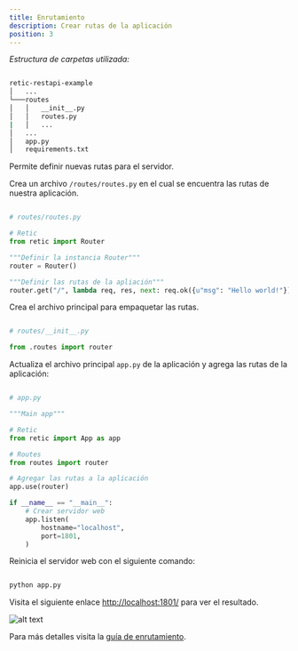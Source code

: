 ```yaml
---
title: Enrutamiento
description: Crear rutas de la aplicación
position: 3
---
```


_Estructura de carpetas utilizada:_

```bash

retic-restapi-example
│   ...
└───routes
│   │   __init__.py
│   │   routes.py
|   │   ...
│   ...
│   app.py
│   requirements.txt

```

Permite definir nuevas rutas para el servidor.

Crea un archivo `/routes/routes.py` en el cual se encuentra las rutas de nuestra aplicación.

```python

# routes/routes.py

# Retic
from retic import Router

"""Definir la instancia Router"""
router = Router()

"""Definir las rutas de la apliación"""
router.get("/", lambda req, res, next: req.ok({u"msg": "Hello world!"}))

```

Crea el archivo principal para empaquetar las rutas.

```python

# routes/__init__.py

from .routes import router

```

Actualiza el archivo principal `app.py` de la aplicación y agrega las rutas de la aplicación:

```python

# app.py

"""Main app"""

# Retic
from retic import App as app

# Routes
from routes import router

# Agregar las rutas a la aplicación
app.use(router)

if __name__ == "__main__":
    # Crear servidor web
    app.listen(
        hostname="localhost",
        port=1801,
    )

```

Reinicia el servidor web con el siguiente comando:

```bash

python app.py

```

Visita el siguiente enlace [http://localhost:1801/](http://localhost:1801/) para ver el resultado.

![alt text](/images/api_rest_app_2.png "API REST")

Para más detalles visita la [guía de enrutamiento](/manual/es/fundamentals/routing "/manual/[lang]/[section]/[slug]").
